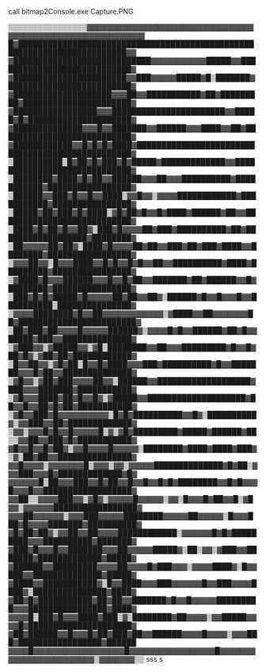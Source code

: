 call bitmap2Console.exe Capture.PNG

▒▒▒▒▒▒▒▒▒▒▒▒▒▒▒▒▓▓▓▓▓▓▓▓▓▓▓▓▓▓▓▓▓▓▓▓▓▓▓▓▓▓▓▓▓▓▓▓▓▓▓▓▓▓▓▓▓▓▓▓▓▓▓▓▓▓▓▓▓▓▓▓▓▓▓▓
█▓████████████████████████████████████████████████████████████████████████▓▓
▓████████████████████████████▓▓▓▓▓▓▓▓▓▓▓█████▓▓████████████████████████████▓
▓███████████████████████▓▓███▓▓▓▓▓█████▓█▒███████▓█████████████████████████▓
▓████████████████████▓▓▓██▓▓███████████▓██▓█████████▓██████████████████████▓
▓█████████████████▓▓▓███████████████████████▓▓█████▓█▓█████████████████████▓
▓██████████████▓▓▓█▓▓███████▓▓██████▓▓▓████▓▓██▓███████████████████████████▓
▓████████████▓▓█▓█▓█▓████▓█████████████████████████████████████████████████▓
▒██████████▒█▓██▓█▓███▓█▓█████▓█████████████▓▓█████████████████████████████▓
▒████████▓████▓█▓██▓▓██████▓▓▓██▓▓▓██████████▓███████████▓█████████████████▓
▒██████▓▓███▓█▓▓█▓▓████▒▓▓█▓▓▒▓▓▓▓████████████▓███████████▓████████████████▓
▒█████▓██▓███▓█▓████▒▓█▓██▓█▓▓█▓████▓██████▓██▓▓███████████████████████████▓
▒████▓█▓██▓█▓▓██▓▒███▓█▓▓▓▓██▓███▓██████████▓██▓██████████████████▓████████▓
▒██▓▓▓▓▓██▓██▓▒████▓█▓▓▓▓██▓██▓▓███▓██▓███▓████▓▓████████▓█████████████████▓
▒▓▓▓██▓▓▒█▓▓▓████▓▓█▓█▓▓█▓█▓▓██▓▓██████████▓████▓█████████▓████████████████▓
▒▓████▓█▓▓▓██████▓▓▓█▓▓█▓██▓▓███████▓██▓██████▓▓█▓████████▓████████████████▓
▒███▓█▓█▓█████▓█▓▓▓▓▓██▓██▓▓██▓▒██████▓█▓▓█▓▓▓█▓▓██████████▒███████████████▓
▒▓▓▓▓████████▓█▓▓██▓▓▓▓▓▓▓▓▓▓▓▓▒▓████▓▓██▓▓▓▓▓▓▓██▓████████████████████████▓
▒██▓███▓██▓▓▓▓█▓▓▓▓▓██████▓▒▓▓▓▓█▓█▓▓██████▓██▓█▓▓█████▓███▓▓██████████████▓
▒▓███▓▓▒▓█████▓▓▒▓█▒████████▓▓██▓▓▓█████████▓█▓▓█▓██▓█▓▒▓██▓██▓████████████▓
▒█▓▓██▓▓▒▓█▓██▒█▓▓█▓████▓▓▓███▓██████████▓█▓▓███████▓▓▓█▓██▓▓██████████████▓
▒▓█▓▓▒▓██▓███▓▓▓▓██▓▓▒██████▓▓███████████████████▓███▓▓▓███████▓███████████▓
▒▓█▓▓▓████▓██▓█▓▓█▓▒▓█████▓▓████████████████████▓██▓▓█▓▓██▓█▓██▓███████████▓
▒▓█▓▓███▓█▓▓▓▓▓▓▓▓▓▓▒█▓█▓██████████▓▓█▓▒██████████▓▒▓▓███▓▓██▓█████████████▓
▒▓▓▒▓▓▓█▓█▓▓█▓▓▓▓▓█▒▓▒▓█▓█████████▓█████▓██████▓██▒▒▓▓██▓▓███▓█▓███████████▓
▓█▓▓█▓▓█▓██▓▒▓▓█▓▓▓▓█▓▓▓▓▓▒████████▓████▓████▓███▓▒▓▒██▓██▓▓███████████████▓
▓▓█▓▓▓▓▒▓▓▓▓▓▓▓█▒▓▓▓▒▓▓▒▓▓▓▓▓██████████████▓█▓██▒▓▓▓███▓▓▓█▓█████████████▓█▓
▓▓▓▓▓▓█▒██▓▓▓███▓▓█▓██▓▓█▓▓█▓▓█▓█▓████████▓▓█▓█▓▓▓█▓▓▓█▓▓██████████████████▓
▓▓██▒▒▓▓▓▓███▓▓▒▓█▓▒▓▓▓▓▓█▓▓▓▓▓▒▓▓▒█▓▓▓█▓██▓▓█▒▓█▓▓▒▓▓▓▓▓▓█████████████████▓
▓▓▓██▓▓▓▓▓▓▒▓▓▓███▓▓▓▓▓████████▓▓▓▓▓██▓▓▓▓▓▒█▓▓▓███▓█▓▓▓▓███████▓██████████▓
▓█▓██▓██▓▒▓▓██▓▓██▓▓▓▓████████████▒▓▓▓▓▓▓█▓█▓█████████▓▓▓██████████▓███████▓
▓███▓█▓▓▓█▓▓███████▓▓▓██▓▓▓▓▓█████▓▒██▒▓▓▒▓███▓▓███████▓█████████████▓█████▓
▓██████▓▓█████████▓▓▓▓██▓▓▓▓█▓███▓▓▓▒▓▓▓▓████▓▒█▓▓███▓▓██████████████▓█████▓
▓████▓▓███████████▓▒█▓▓████▓▓▓███▓▓▓▓▓▓█▓▓███▓▓▓▓████▓▒███████████████▓████▓
▓██▓█▓███████████▓██▓██▓▓███████▓█▓▓█▓▓▓▓▓█████████▓▓▓████████████████▓████▓
▓▓▓▓█▒███▓█▓▓▓████▓███▒▓▒████████▓██▓▓▓▓▒▓▓█████▓▓▓▓█▓█████████████████████▓
▓██▓██████▓▓█▓▓▓█▓██▓███▓██▓▓██████▓▓▓▓█▓▓▓▓▒▓▓▓███▓█████████████████▓██████
▓▓▓▓█▓▓▓▓▓▓▓▓▓▓▓▓▓▓▓▓▓▓█▓▓▓▓▓▓▓▓▓▓▓▓▓▓▓▓▓█▓▓▓▓▓▓▓▓▓▓▓▓▓▓▓▓▓▓▓▓▓▓▓▓▒▓▓▓▓▓▓▓▒▒
sss
s
